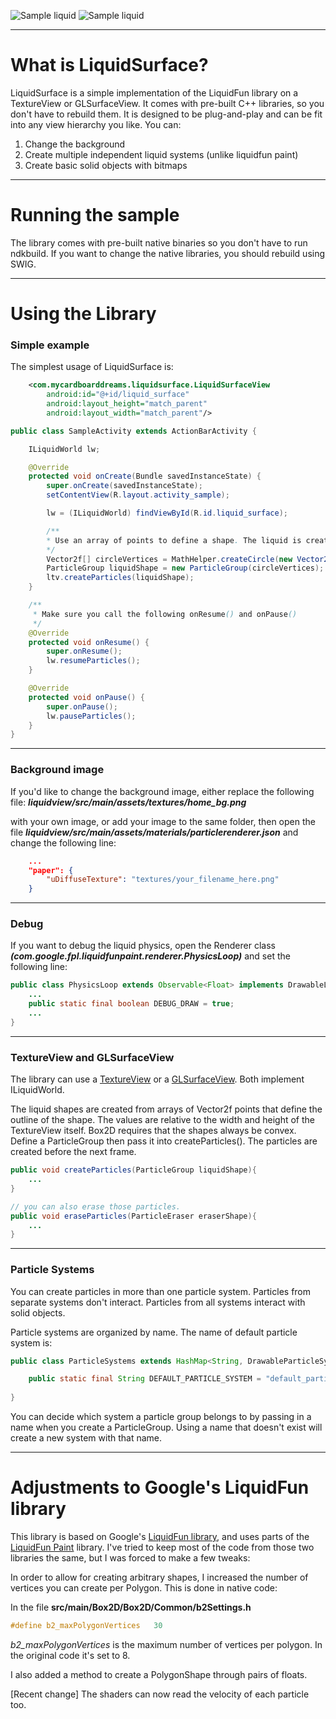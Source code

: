 ![Sample liquid](screenshots/Screenshot_1.png)
![Sample liquid](screenshots/Screenshot_2.png)

***

# What is LiquidSurface?
LiquidSurface is a simple implementation of the LiquidFun library on a TextureView or GLSurfaceView.
It comes with pre-built C++ libraries, so you don't have to rebuild them.
It is designed to be plug-and-play and can be fit into any view hierarchy you like.
You can:
1. Change the background
2. Create multiple independent liquid systems (unlike liquidfun paint)
3. Create basic solid objects with bitmaps

***

# Running the sample
The library comes with pre-built native binaries so you don't have to run ndkbuild.
If you want to change the native libraries, you should rebuild using SWIG.

***

# Using the Library

### Simple example
The simplest usage of LiquidSurface is:

```xml
    <com.mycardboarddreams.liquidsurface.LiquidSurfaceView
        android:id="@+id/liquid_surface"
        android:layout_height="match_parent"
        android:layout_width="match_parent"/>
```

```java
public class SampleActivity extends ActionBarActivity {

    ILiquidWorld lw;

    @Override
    protected void onCreate(Bundle savedInstanceState) {
        super.onCreate(savedInstanceState);
        setContentView(R.layout.activity_sample);

        lw = (ILiquidWorld) findViewById(R.id.liquid_surface);

        /**
        * Use an array of points to define a shape. The liquid is created inside that.
        */
        Vector2f[] circleVertices = MathHelper.createCircle(new Vector2f(500, 500), 400, 8);
        ParticleGroup liquidShape = new ParticleGroup(circleVertices);
        ltv.createParticles(liquidShape);
    }

    /**
     * Make sure you call the following onResume() and onPause()
     */
    @Override
    protected void onResume() {
        super.onResume();
        lw.resumeParticles();
    }

    @Override
    protected void onPause() {
        super.onPause();
        lw.pauseParticles();
    }
}
```

***

### Background image
If you'd like to change the background image, either replace the following file:
**_liquidview/src/main/assets/textures/home_bg.png_**

with your own image, or add your image to the same folder, then open the file
**_liquidview/src/main/assets/materials/particlerenderer.json_**
and change the following line:

```json
    ...
    "paper": {
        "uDiffuseTexture": "textures/your_filename_here.png"
    }
```

***

### Debug
If you want to debug the liquid physics, open the Renderer class
**_(com.google.fpl.liquidfunpaint.renderer.PhysicsLoop)_**
and set the following line:

```java
public class PhysicsLoop extends Observable<Float> implements DrawableLayer{
    ...
    public static final boolean DEBUG_DRAW = true;
    ...
}
```

***

### TextureView and GLSurfaceView
The library can use a [TextureView](http://developer.android.com/reference/android/view/TextureView.html) or a [GLSurfaceView](http://developer.android.com/reference/android/opengl/GLSurfaceView.html).
Both implement ILiquidWorld. 

The liquid shapes are created from arrays of Vector2f points that define the outline of the shape. The values are relative to the width and height of the TextureView itself. Box2D requires that the shapes always be convex.
Define a ParticleGroup then pass it into createParticles(). The particles are created before the next frame.

```java
public void createParticles(ParticleGroup liquidShape){
    ...
}

// you can also erase those particles.
public void eraseParticles(ParticleEraser eraserShape){
    ...
}
```

***

### Particle Systems
You can create particles in more than one particle system. Particles from separate systems don't interact. Particles from all systems interact with solid objects.

Particle systems are organized by name. The name of default particle system is:
```java
public class ParticleSystems extends HashMap<String, DrawableParticleSystem> {

    public static final String DEFAULT_PARTICLE_SYSTEM = "default_particle_system";
    
}
```
You can decide which system a particle group belongs to by passing in a name when you create a ParticleGroup. Using a name that doesn't exist will create a new system with that name.

***

# Adjustments to Google's LiquidFun library
This library is based on Google's [LiquidFun library](http://google.github.io/liquidfun/), and uses parts of the [LiquidFun Paint](http://google.github.io/LiquidFunPaint/) library.
I've tried to keep most of the code from those two libraries the same, but I was forced to make a few tweaks:

In order to allow for creating arbitrary shapes, I increased the number of vertices you can create per Polygon. This is done in native code:

In the file **src/main/Box2D/Box2D/Common/b2Settings.h**

```cpp
#define b2_maxPolygonVertices	30
```

_b2_maxPolygonVertices_ is the maximum number of vertices per polygon. In the original code it's set to 8.

I also added a method to create a PolygonShape through pairs of floats.

[Recent change]
The shaders can now read the velocity of each particle too.